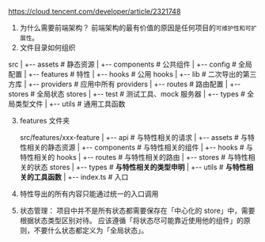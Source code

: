 https://cloud.tencent.com/developer/article/2321748

1. 为什么需要前端架构？
   前端架构的最有价值的原因是任何项目的`可维护性和可扩展性`。
2. 文件目录如何组织

src
|
+-- assets # 静态资源
|
+-- components # 公共组件
|
+-- config # 全局配置
|
+-- features # 特性
|
+-- hooks # 公用 hooks
|
+-- lib # 二次导出的第三方库
|
+-- providers # 应用中所有 providers
|
+-- routes # 路由配置
|
+-- stores # 全局状态 stores
|
+-- test # 测试工具、mock 服务器
|
+-- types # 全局类型文件
|
+-- utils # 通用工具函数

3. features 文件夹

   src/features/xxx-feature
   |
   +-- api # 与特性相关的请求
   |
   +-- assets # 与特性相关的静态资源
   |
   +-- components # 与特性相关的组件
   |
   +-- hooks # 与特性相关的 hooks
   |
   +-- routes # 与特性相关的路由
   |
   +-- stores # 与特性相关的状态 stores
   |
   +-- types # **与特性相关的类型申明**
   |
   +-- utils # **与特性相关的工具函数**
   |
   +-- index.ts # 入口

4. 特性导出的所有内容只能通过统一的入口调用
5. 状态管理：
   项目中并不是所有状态都需要保存在「中心化的 store」中，需要根据状态类型区别对待。
   应该遵循「将状态尽可能靠近使用他的组件」的原则，不要什么状态都定义为「全局状态」。

